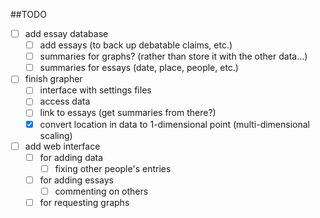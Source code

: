 




##TODO

- [ ] add essay database
   - [ ] add essays (to back up debatable claims, etc.)
   - [ ] summaries for graphs? (rather than store it with the other data...)
   - [ ] summaries for essays (date, place, people, etc.)
- [ ] finish grapher
   - [ ] interface with settings files
   - [ ] access data
   - [ ] link to essays (get summaries from there?)
   - [x] convert location in data to 1-dimensional point (multi-dimensional scaling)
- [ ] add web interface
   - [ ] for adding data
      - [ ] fixing other people's entries
   - [ ] for adding essays
      - [ ] commenting on others
   - [ ] for requesting graphs
